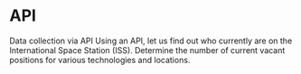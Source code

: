 # API
Data collection via API
Using an API, let us find out who currently are on the International Space Station (ISS).
Determine the number of current vacant positions for various technologies and locations.
